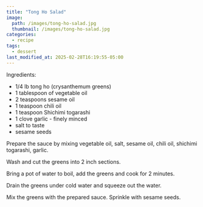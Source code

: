 ```yaml
---
title: "Tong Ho Salad"
image: 
  path: /images/tong-ho-salad.jpg
  thumbnail: /images/tong-ho-salad.jpg
categories:
  - recipe
tags:
  - dessert
last_modified_at: 2025-02-28T16:19:55-05:00
---
```


Ingredients:
* 1/4 lb tong ho (crysanthemum greens)
* 1 tablespoon of vegetable oil
* 2 teaspoons sesame oil
* 1 teaspoon chili oil
* 1 teaspoon Shichimi togarashi
* 1 clove garlic - finely minced
* salt to taste
* sesame seeds 


Prepare the sauce by mixing vegetable oil, salt, sesame oil, chili oil, shichimi togarashi, garlic.

Wash and cut the greens into 2 inch sections.

Bring a pot of water to boil, add the greens and cook for 2 minutes.

Drain the greens under cold water and squeeze out the water. 

Mix the greens with the prepared sauce. Sprinkle with sesame seeds.

